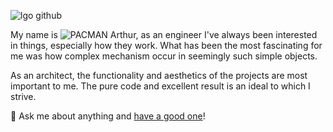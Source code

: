 ![lgo github](https://user-images.githubusercontent.com/61030079/88207721-8049ed80-cc50-11ea-93ec-a33e214f0b7c.png)

My name is ![PACMAN](https://www.google.com/url?sa=i&url=https%3A%2F%2Fgifer.com%2Fen%2Fgifs%2Fpac-man&psig=AOvVaw15Vd5eH_Bl-hmGmjswqBuc&ust=1595583893056000&source=images&cd=vfe&ved=0CAIQjRxqFwoTCNCmiryL4-oCFQAAAAAdAAAAABAD) Arthur, as an engineer I've always been interested in things, especially how they work.
What has been the most fascinating for me was how complex mechanism occur in seemingly such simple objects.

As an architect, the functionality and aesthetics of the projects are most important to me.
The pure code and excellent result is an ideal to which I strive.

💬 Ask me about anything and [have a good one](https://youtu.be/e4Ao-iNPPUc)!
